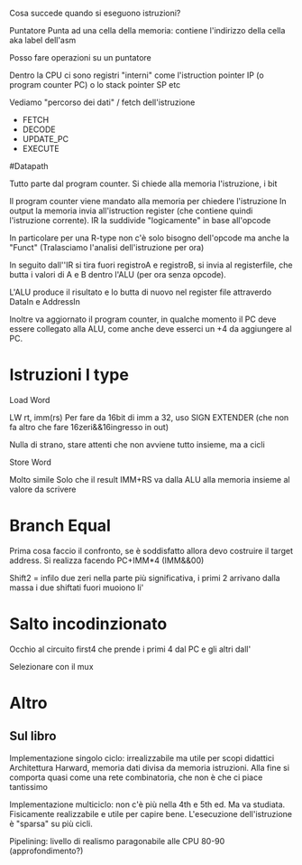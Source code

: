 Cosa succede quando si eseguono istruzioni?

Puntatore
Punta ad una cella della memoria: contiene l'indirizzo della cella  aka label dell'asm

Posso fare operazioni su un puntatore

Dentro la CPU ci sono registri "interni" come l'istruction pointer IP (o program counter PC) o lo stack pointer SP etc 

Vediamo "percorso dei dati" / fetch dell'istruzione

* FETCH
* DECODE
* UPDATE_PC
* EXECUTE

#Datapath

Tutto parte dal program counter.
Si chiede alla memoria l'istruzione, i bit

Il program counter viene mandato alla memoria per chiedere l'istruzione
In output la memoria invia all'istruction register (che contiene quindi l'istruzione corrente).
IR la suddivide "logicamente" in base all'opcode

In particolare per una R-type non c'è solo bisogno dell'opcode ma anche la "Funct"
(Tralasciamo l'analisi dell'istruzione per ora)

In seguito dall''IR si tira fuori registroA e registroB, si invia al registerfile, che butta i valori di A e B dentro l'ALU (per ora senza opcode).

L'ALU produce il risultato e lo butta di nuovo nel register file attraverdo DataIn e AddressIn

Inoltre va aggiornato il program counter, in qualche momento il PC deve essere collegato alla ALU, come anche deve esserci un +4 da aggiungere al PC.


# Istruzioni I type

Load Word 

LW rt, imm(rs)
Per fare da 16bit di imm a 32, uso SIGN EXTENDER (che non fa altro che fare 16zeri&&16ingresso in out)

Nulla di strano, stare attenti che non avviene tutto insieme, ma a cicli


Store Word

Molto simile
Solo che il result IMM+RS va dalla ALU alla memoria insieme al valore da scrivere


# Branch Equal

Prima cosa faccio il confronto, se è soddisfatto allora devo costruire il target address. 
Si realizza facendo PC+IMM*4 (IMM&&00)

Shift2 = infilo due zeri nella parte più significativa, i primi 2 arrivano dalla massa i due shiftati fuori muoiono li'

# Salto incodinzionato

Occhio al circuito first4 che prende i primi 4 dal PC e gli altri dall'


Selezionare con il mux
# Altro

## Sul libro 
Implementazione singolo ciclo: irrealizzabile ma utile per scopi didattici 
Architettura Harward, memoria dati divisa da memoria istruzioni.
Alla fine si comporta quasi come una rete combinatoria, che non è che ci piace tantissimo 


Implementazione multiciclo: 
non c'è più nella 4th e 5th ed.
Ma va studiata.
Fisicamente realizzabile e utile per capire bene.
L'esecuzione dell'istruzione è "sparsa" su più cicli.

Pipelining:
livello di realismo paragonabile alle CPU 80-90 (approfondimento?)
